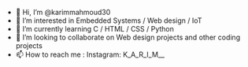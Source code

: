 - 👋 Hi, I’m @karimmahmoud30
- 👀 I’m interested in Embedded Systems / Web design / IoT 
- 🌱 I’m currently learning C / HTML / CSS / Python
- 💞️ I’m looking to collaborate on Web design projects and other coding projects
- 📫 How to reach me : Instagram: K_A_R_I_M__

<!---
karimmahmoud30/karimmahmoud30 is a ✨ special ✨ repository because its `README.md` (this file) appears on your GitHub profile.
You can click the Preview link to take a look at your changes.
--->
